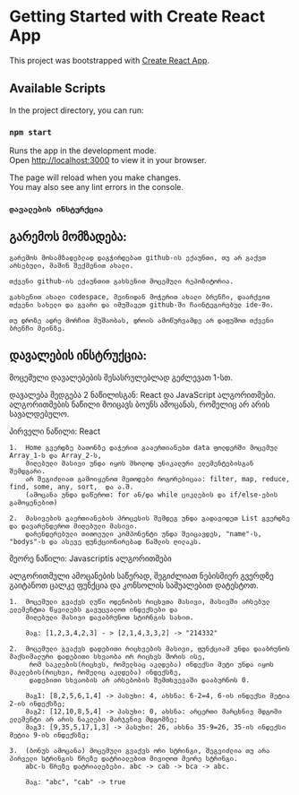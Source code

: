 # Getting Started with Create React App

This project was bootstrapped with [Create React App](https://github.com/facebook/create-react-app).

## Available Scripts

In the project directory, you can run:

### `npm start`

Runs the app in the development mode.\
Open [http://localhost:3000](http://localhost:3000) to view it in your browser.

The page will reload when you make changes.\
You may also see any lint errors in the console.

### `დავალების ინსტურქცია`

## გარემოს მომზადება:

    გარემოს მოსამზადებლად დაგჭირდებათ github-ის ექაუნთი, თუ არ გაქვთ არსებული, მაშინ შექმენით ახალი.

    თქვენი github-ის ექაუნთით გახსენით მოცემული რეპოზიტორია.

    გახსენით ახალი codespace, მეინიდან მოჭერით ახალი ბრენჩი, დაარქვით თქვენი სახელი და გვარი და იმუშავეთ github-ში ჩაინტეგირებულ ide-ში.

    თუ დროზე ადრე მორჩით მუშაობას, დროის ამოწურვამდე არ დაფუშოთ თქვენი ბრენჩი მეინზე.

## დავალების ინსტრუქცია:

მოცემული დავალებების შესასრულებლად გეძლევათ 1-სთ.

დავალება შედგება 2 ნაწილისგან: React და JavaScript ალგორითმები. ალგორითმების ნაწილი მოიცავს ბოუნს ამოცანას, რომელიც არ არის სავალდებულო.

პირველი ნაწილი: React

    1.	Home გვერდზე ბათონზე დაჭერით გააერთიანებთ data ფოლდერში მოცემულ Array_1-ს და Array_2-ს,
    	მიღებული მასივი უნდა იყოს მხოლოდ უნიკალური ელემენტებისგან შემდგარი.
    	არ შეგიძლიათ გამოიყენოთ მეთოდები როგორებიცაა: filter, map, reduce, find, some, any, sort,  და ა.შ.
    	(ამოცანა უნდა დაწეროთ: for ან/და while ციკლების და if/else-ების გამოყენებით)

    2.	მასივების გაერთიანების პროცესის შემდეგ უნდა გადავიდეთ List გვერდზე და დავარენდეროთ მიღებული მასივი.
    	დარენდერებული თითოეული კომპონენტი უნდა შეიცავდეს, "name"-ს, "bodys"-ს და ასევე ფუნქციონირებად წაშლის ღილაკს.

მეორე ნაწილი: Javascriptis ალგორითმები

ალგორითმული ამოცანების საწერად, შეგიძლიათ ნებისმიერ გვერდზე გაიტანოთ ცალკე ფუნქცია და კონსოლის საშუალებით დატესტოთ.

    1.	მოცემული გვაქვს ლუწი ოდენობის რიცხვთა მასივი, მასივში არსებულ ელემენტთა წყვილებს გავუცვალოთ ინდექსები და
    	მიღებული მასივი დავაბრუნოთ სტირნგის სახით.

    	მაგ: [1,2,3,4,2,3] - > [2,1,4,3,3,2] -> "214332"

    2. 	მოცემული გვაქვს დადებითი რიცხვების მასივი, ფუნქციამ უნდა დააბრუნოს მაქსიმალური დადებითი სხვაობა ორ რიცხვს შორის ისე,
    	 რომ საკლების(რიცხვს, რომელსაც აკლდება) ინდექსი მეტი უნდა იყოს მაკლების(რიცხვი, რომელიც აკლდება) ინდექსზე,
    	 დადებითი სხვაობის არ არსებობის შემთხვევაში დააბურნოს 0.

    	მაგ1: [8,2,5,6,1,4] -> პასუხი: 4, ახსნა: 6-2=4, 6-ის ინდექსი მეტია 2-ის ინდექსზე;
    	მაგ2: [12,10,8,5,4] -> პასუხი: 0, ახსნა: არცერთი მარცხნივ მდგომი ელემენტი არ არის ნაკლები მარჯვნივ მდგომზე;
    	მაგ3: [9,35,5,17,1,3] -> პასუხი: 26, ახსნა 35-9=26, 35-ის ინდექსი მეტია 9-ის ინდექსზე;

    3.	(ბონუს ამოცანა) მოცემული გვაქვს ორი სტრინგი, შეგვიძლია თუ არა პირველი სტრინგის წრეზე დატრიალებით მივიღოთ მეორე სტრინგი.
    	abc-ს წრეზე დატრიალებები. abc -> cab -> bca -> abc.

    	მაგ: "abc", "cab" -> true
